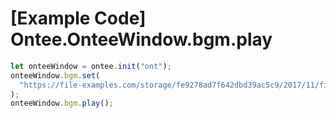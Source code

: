 # [Example Code] Ontee.OnteeWindow.bgm.play

```ts
let onteeWindow = ontee.init("ont");
onteeWindow.bgm.set(
  "https://file-examples.com/storage/fe9278ad7f642dbd39ac5c9/2017/11/file_example_MP3_5MG.mp3"
);
onteeWindow.bgm.play();
```
